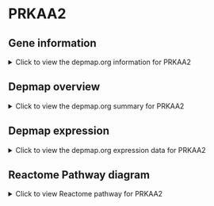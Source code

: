 <h1>PRKAA2</h1>

<h2>Gene information</h2>
<details>
  <summary>Click to view the depmap.org information for PRKAA2</summary>
  <iframe src="https://depmap.org/portal/gene/PRKAA2?tab=about" style="border:none;width:100%;height:800px"></iframe>
</details>

<h2>Depmap overview</h2>
<details>
  <summary>Click to view the depmap.org summary for PRKAA2</summary>
  <iframe src="https://depmap.org/portal/gene/PRKAA2?tab=overview" style="border:none;width:100%;height:800px"></iframe>
</details>

<h2>Depmap expression</h2>
<details>
  <summary>Click to view the depmap.org expression data for PRKAA2</summary>
  <iframe src="https://depmap.org/portal/gene/PRKAA2?tab=characterization" style="border:none;width:100%;height:800px"></iframe>
</details>



<h2>Reactome Pathway diagram</h2>
<details>
  <summary>Click to view Reactome pathway for PRKAA2</summary>
  <p>Lipophagy</p>
  <iframe src="https://reactome.org/PathwayBrowser/#/R-HSA-9613354" style="border:none;width:100%;height:800px"></iframe>
</details>



